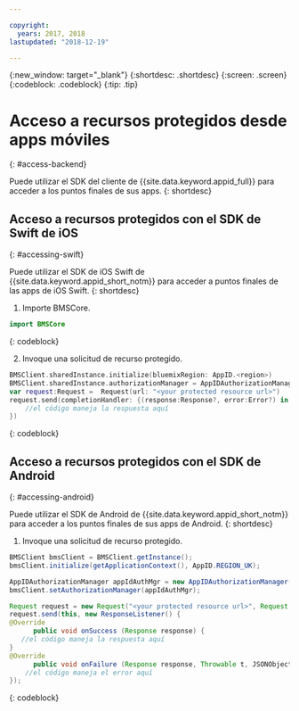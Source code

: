 ```yaml
---

copyright:
  years: 2017, 2018
lastupdated: "2018-12-19"

---
```


{:new_window: target="_blank"}
{:shortdesc: .shortdesc}
{:screen: .screen}
{:codeblock: .codeblock}
{:tip: .tip}


# Acceso a recursos protegidos desde apps móviles
{: #access-backend}

Puede utilizar el SDK del cliente de {{site.data.keyword.appid_full}} para acceder a los puntos finales de sus apps.
{: shortdesc}


## Acceso a recursos protegidos con el SDK de Swift de iOS
{: #accessing-swift}

Puede utilizar el SDK de iOS Swift de {{site.data.keyword.appid_short_notm}} para acceder a puntos finales de las apps de iOS Swift.
{: shortdesc}

1. Importe BMSCore.
  ```swift
  import BMSCore
  ```
  {: codeblock}

2. Invoque una solicitud de recurso protegido.
  ```swift
  BMSClient.sharedInstance.initialize(bluemixRegion: AppID.<region>)
  BMSClient.sharedInstance.authorizationManager = AppIDAuthorizationManager(appid:AppID.sharedInstance)
  var request:Request =  Request(url: "<your protected resource url>")
  request.send(completionHandler: {(response:Response?, error:Error?) in
      //el código maneja la respuesta aquí
  })
  ```
  {: codeblock}


## Acceso a recursos protegidos con el SDK de Android
{: #accessing-android}

Puede utilizar el SDK de Android de {{site.data.keyword.appid_short_notm}} para acceder a los puntos finales de sus apps de Android.
{: shortdesc}

1. Invoque una solicitud de recurso protegido.
  ```java
  BMSClient bmsClient = BMSClient.getInstance();
  bmsClient.initialize(getApplicationContext(), AppID.REGION_UK);

  AppIDAuthorizationManager appIdAuthMgr = new AppIDAuthorizationManager(AppID.getInstance())
  bmsClient.setAuthorizationManager(appIdAuthMgr);

  Request request = new Request("<your protected resource url>", Request.GET);
  request.send(this, new ResponseListener() {
  @Override
		public void onSuccess (Response response) {
     //el código maneja la respuesta aquí
  }
  @Override
		public void onFailure (Response response, Throwable t, JSONObject extendedInfo) {
      //el código maneja el error aquí
  });
  ```
  {: codeblock}
